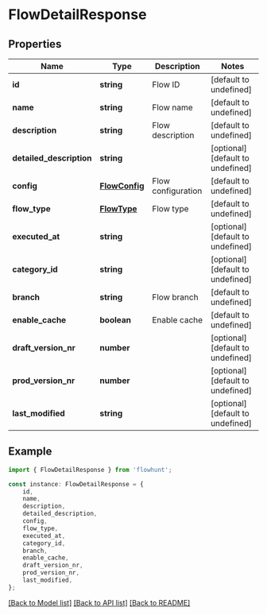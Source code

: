 # FlowDetailResponse


## Properties

Name | Type | Description | Notes
------------ | ------------- | ------------- | -------------
**id** | **string** | Flow ID | [default to undefined]
**name** | **string** | Flow name | [default to undefined]
**description** | **string** | Flow description | [default to undefined]
**detailed_description** | **string** |  | [optional] [default to undefined]
**config** | [**FlowConfig**](FlowConfig.md) | Flow configuration | [default to undefined]
**flow_type** | [**FlowType**](FlowType.md) | Flow type | [default to undefined]
**executed_at** | **string** |  | [optional] [default to undefined]
**category_id** | **string** |  | [optional] [default to undefined]
**branch** | **string** | Flow branch | [default to undefined]
**enable_cache** | **boolean** | Enable cache | [default to undefined]
**draft_version_nr** | **number** |  | [optional] [default to undefined]
**prod_version_nr** | **number** |  | [optional] [default to undefined]
**last_modified** | **string** |  | [optional] [default to undefined]

## Example

```typescript
import { FlowDetailResponse } from 'flowhunt';

const instance: FlowDetailResponse = {
    id,
    name,
    description,
    detailed_description,
    config,
    flow_type,
    executed_at,
    category_id,
    branch,
    enable_cache,
    draft_version_nr,
    prod_version_nr,
    last_modified,
};
```

[[Back to Model list]](../README.md#documentation-for-models) [[Back to API list]](../README.md#documentation-for-api-endpoints) [[Back to README]](../README.md)
